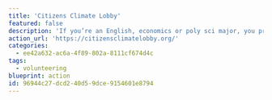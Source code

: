 ```yaml
---
title: 'Citizens Climate Lobby'
featured: false
description: 'If you’re an English, economics or poly sci major, you probably should consider volunteering for Citizens’ Climate Lobby, an organization focused on confronting climate change through policy.'
action_url: 'https://citizensclimatelobby.org/'
categories:
  - ee42a632-ac6a-4f89-802a-8111cf674d4c
tags:
  - volunteering
blueprint: action
id: 96944c27-dcd2-40d5-9dce-9154601e8794
---
```

